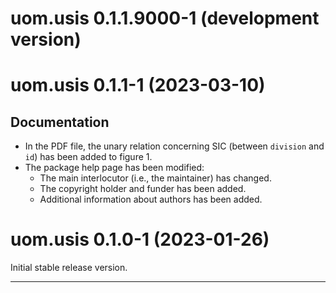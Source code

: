 # uom.usis 0.1.1.9000-1 (development version)



# uom.usis 0.1.1-1 (2023-03-10)

## Documentation

* In the PDF file, the unary relation concerning SIC (between `division` and `id`) has been added to figure 1.
* The package help page has been modified:
    - The main interlocutor (i.e., the maintainer) has changed.
    - The copyright holder and funder has been added.
    - Additional information about authors has been added.



# uom.usis 0.1.0-1 (2023-01-26)

Initial stable release version.


---
